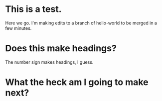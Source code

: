 # This is a test.
Here we go. I'm making edits to a branch of hello-world to be merged in a few minutes.

# Does this make headings?
The number sign makes headings, I guess.

# What the heck am I going to make next?
